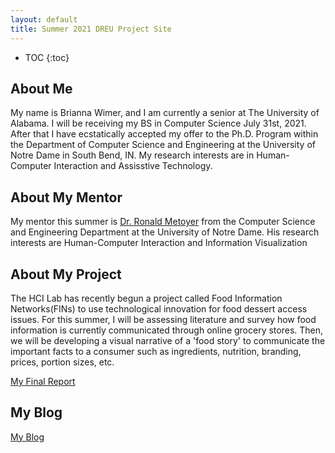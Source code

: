 ```yaml
---
layout: default
title: Summer 2021 DREU Project Site
---
```


* TOC
{:toc}

## About Me

My name is Brianna Wimer, and I am currently a senior at The University of Alabama. I will be receiving my BS in Computer Science July 31st, 2021. After that I have ecstatically accepted my offer to the Ph.D. Program within the Department of Computer Science and Engineering at the University of Notre Dame in South Bend, IN. My research interests are in Human-Computer Interaction and Assisstive Technology. 

## About My Mentor

My mentor this summer is [Dr. Ronald Metoyer](http://sites.nd.edu/ronald-metoyer/) from the Computer Science and Engineering Department at the University of Notre Dame. His research interests are Human-Computer Interaction and Information Visualization

## About My Project

The HCI Lab has recently begun a project called Food Information Networks(FINs) to use technological innovation for food dessert access issues. For this summer, I will be assessing literature and survey how food information is currently communicated through online grocery stores. Then, we will be developing a visual narrative of a 'food story' to communicate the important facts to a consumer such as ingredients, nutrition, branding, prices, portion sizes, etc.

[My Final Report](briannawimer/dreu/files/finalreport.pdf)

## My Blog

[My Blog](briannawimer/dreu/blog.html)
